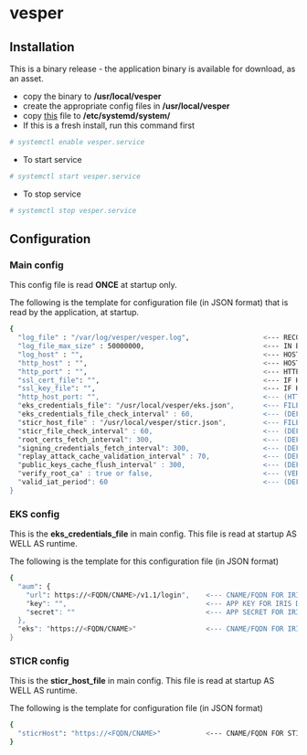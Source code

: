 # vesper

## Installation

This is a binary release - the application binary is available for download, as an asset.
 - copy the binary to **/usr/local/vesper**
 - create the appropriate config files in **/usr/local/vesper**
 - copy [this](https://github.com/iris-platform/vesper/tree/master/etc/systemd/system) file to **/etc/systemd/system/**
 - If this is a fresh install, run this command first
 ```sh
 # systemctl enable vesper.service
 ```
 - To start service
 ```sh
 # systemctl start vesper.service
 ```
 - To stop service
 ```sh
 # systemctl stop vesper.service
 ```

## Configuration

### Main config

This config file is read **ONCE** at startup only.

The following is the template for configuration file (in JSON format) that is read by the application, at startup.

```sh
{
  "log_file" : "/var/log/vesper/vesper.log",                  <--- RECOMMENDED PATH
  "log_file_max_size" : 50000000,                             <--- IN BYTES - MAX LOG FILE SIZE BEFORE LOG ROTATION (DEFAULT: 50000000 BYTES)
  "log_host" : "",                                            <--- HOSTNAME/IP/FQDN/CNAME WHERE VESPER IS RUNNING (WILL GET ADDED TO EACH LOG LINE FOR TRACKING PURPOSE)
  "http_host" : "",                                           <--- HOST IP TO WHICH HTTP SERVER WILL BIND TO (APPLIES ONLY IF ssl_cert_file and ssl_key_file ARE NOT SPECIFIED)
  "http_port" : "",                                           <--- HTTP PORT; IF NOT SPECIFIED DEFAULT PORT APPLIES - 443 FOR HTTPS OR 80 FOR HTTP
  "ssl_cert_file": "",                                        <--- IF HTTPS IS SUPPORTED, THIS IS ABSOLUTE PATH + FILE NAME
  "ssl_key_file": "",                                         <--- IF HTTPS IS SUPPORTED, THIS IS ABSOLUTE PATH + FILE NAME
  "http_host_port: "",                                        <--- (HTTP ONLY) IS APPLICABLE ONLY IF SSL CERT AND KEY FILE IS NOT AVAILABLE
  "eks_credentials_file": "/usr/local/vesper/eks.json",       <--- FILE THAT CONTAINS SKS URL + PATH AND TOKEN REQUIRED TO FETCH ROOT CERTS AS WELL AS FILENAME AND PRIVATE KEY REQUIRED FOR SIGNING
  "eks_credentials_file_check_interval" : 60,                 <--- (DEFAULT IS 60 MINUTES) INTERVAL IN MINUTES FOR VESPER TO CHECK AUM URL, KEY, SECRET AND/OR EKS URL HAS CHANGED. SERVER JWT TO CALL EKS APIS IS REFRESHED AS WELL
  "sticr_host_file" : "/usr/local/vesper/sticr.json",         <--- FILE THAT CONTAINS STICR HOST URL + PATH
  "sticr_file_check_interval" : 60,                           <--- (DEFAULT IS 60 MINUTES) INTERVAL IN MINUTES FOR VESPER TO CHECK IF STICR URL HAS CHANGED
  "root_certs_fetch_interval": 300,                           <--- (DEFAULT IS 300 SECONDS) INTERVAL IN SECONDS FOR VESPER TO FETCH ROOT CERTS FROM SKS
  "signing_credentials_fetch_interval": 300,                  <--- (DEFAULT IS 300 SECONDS) INTERVAL IN SECONDS FOR VESPER TO FETCH FILENAME AND PRIVATE KEY REQUIRED FOR SIGNING\
  "replay_attack_cache_validation_interval" : 70,             <--- (DEFAULT IS 70 SECONDS) INTERVAL IN SECONDS FOR VESPER TO CLEAR STALE REPLAY ATTACK CACHE. NOTE THAT THIS VALUE MUST BE GREATER THAN VALUE SET AS "valid_iat_period"
  "public_keys_cache_flush_interval" : 300,                   <--- (DEFAULT IS 300 SECONDS) INTERVAL IN SECONDS FOR VESPER TO FLUSH ALL CACHED PUBLIC KEYS
  "verify_root_ca" : true or false,                           <--- (VERIFICATION ONLY) IF FALSE, VERIFICATION, ROOT CERT VALIDATION IS NOT DONE
  "valid_iat_period": 60                                      <--- (DEFAULT IS 60 SECONDS) IN SECONDS - VESPER WILL FAIL VERIFICATION, IF IAT VALUE IN IDENTITY HEADER EXCEEDS CURRENT TIME BY THIS VALUE
}
```

### EKS config

This is the **eks_credentials_file** in main config. This file is read at startup AS WELL AS runtime.

The following is the template for this configuration file (in JSON format)

```sh
{
  "aum": {
  	"url": https://<FQDN/CNAME>/v1.1/login",    <--- CNAME/FQDN FOR IRIS AUTHENTICATION SERVICE - - MUST START WITH SCHEME HTTPS://
  	"key": "",                                  <--- APP KEY FOR IRIS DOMAIN vesper.service.srv
  	"secret": ""                                <--- APP SECRET FOR IRIS DOMAIN vesper.service.srv
  },
  "eks": "https://<FQDN/CNAME>"                 <--- CNAME/FQDN FOR IRIS ENCRYPTED KEYSTORE SERVICE (EKS) - MUST START WITH SCHEME HTTPS://
}
```

### STICR config

This is the **sticr_host_file** in main config. This file is read at startup AS WELL AS runtime.

The following is the template for configuration file (in JSON format)

```sh
{
  "sticrHost": "https://<FQDN/CNAME>"           <--- CNAME/FQDN FOR STICR - MUST START WITH SCHEME HTTPS://
}
```
